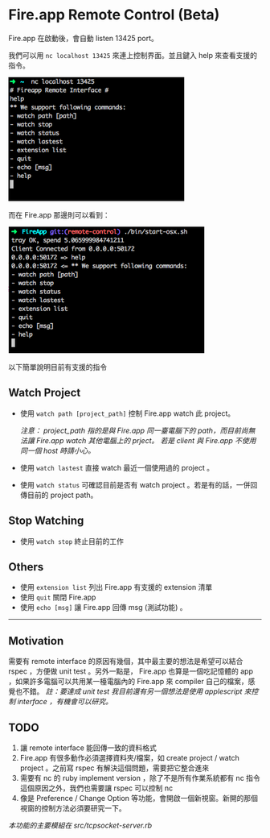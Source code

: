 
# Fire.app Remote Control (Beta)

Fire.app 在啟動後，會自動 listen 13425 port。

我們可以用 `nc localhost 13425` 來連上控制界面。並且鍵入 help 來查看支援的指令。

![starting-client](RemoteControl-Readme/starting-client.png)

而在 Fire.app 那邊則可以看到：

![starting-fireapp](RemoteControl-Readme/starting-fireapp.png)

以下簡單說明目前有支援的指令


## Watch Project

- 使用 `watch path [project_path]` 控制 Fire.app watch 此 project。

	*注意： project_path 指的是與 Fire.app 同一臺電腦下的 path，而目前尚無法讓 Fire.app watch 其他電腦上的 prject。 若是 client 與 Fire.app 不使用同一個 host 時請小心。*

- 使用 `watch lastest` 直接 watch 最近一個使用過的 project 。
- 使用 `watch status` 可確認目前是否有 watch project 。若是有的話，一併回傳目前的 project path。

## Stop Watching

- 使用 `watch stop` 終止目前的工作


## Others

- 使用 `extension list` 列出 Fire.app 有支援的 extension 清單
- 使用 `quit` 關閉 Fire.app
- 使用 `echo [msg]` 讓 Fire.app 回傳 msg (測試功能) 。

---

## Motivation

需要有 remote interface 的原因有幾個，其中最主要的想法是希望可以結合 rspec ，方便做 unit test 。另外一點是， Fire.app 也算是一個吃記憶體的 app ，如果許多電腦可以共用某一檯電腦內的 Fire.app 來 compiler 自己的檔案，感覺也不錯。
*註：要達成 unit test 我目前還有另一個想法是使用 applescript 來控制 interface ，有機會可以研究。*


## TODO

1. 讓 remote interface 能回傳一致的資料格式
2. Fire.app 有很多動作必須選擇資料夾/檔案，如 create project / watch project 。之前寫 rspec 有解決這個問題，需要把它整合進來
3. 需要有 nc 的 ruby implement version ，除了不是所有作業系統都有 nc 指令這個原因之外，我們也需要讓 rspec 可以控制 nc 
4. 像是 Preference / Change Option 等功能，會開啟一個新視窗。新開的那個視窗的控制方法必須要研究一下。

*本功能的主要模組在 src/tcpsocket-server.rb*

